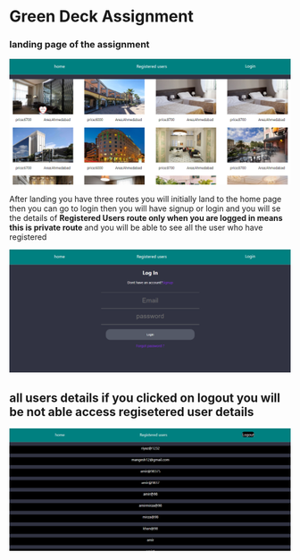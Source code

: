 <h1>Green Deck Assignment</h1>
<h3>landing page of the assignment</h3>
<img src="https://raw.githubusercontent.com/Amir98375/imagesproject/master/homegreen.JPG"/>
<p>After landing you have three routes you will initially land to the home page then you can go to login 
then you will have signup or login and you will se the details of  <strong>Registered Users route only when you are logged in means this is private route </strong>
and you will be able to see all the user who have registered</p>
<img src="https://raw.githubusercontent.com/Amir98375/imagesproject/master/logingreen.JPG" />
<h2>all users details if you clicked on logout you will be not able access regisetered user details </h2>
<img src="https://raw.githubusercontent.com/Amir98375/imagesproject/master/logged.JPG" />

